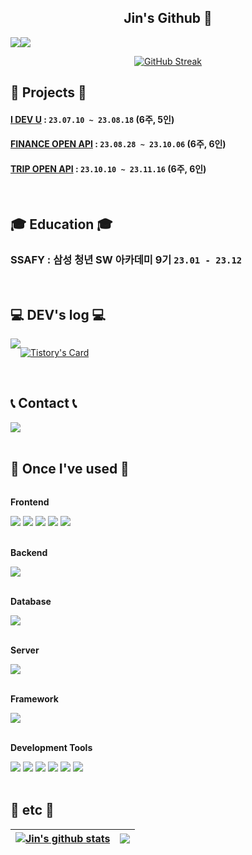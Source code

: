 <div align=center>
  
## Jin's Github 👋

<!--
**Jin294/Jin294** is a ✨ _special_ ✨ repository because its `README.md` (this file) appears on your GitHub profile.

Here are some ideas to get you started:

- 🔭 I’m currently working on ...
- 🌱 I’m currently learning ...
- 👯 I’m looking to collaborate on ...
- 🤔 I’m looking for help with ...
- 💬 Ask me about ...
- 📫 How to reach me: ...
- 😄 Pronouns: ...
- ⚡ Fun fact: ...
-->


<div style="display:flex; flex-direction:row; border:none;">
  <a href="https://hits.seeyoufarm.com"><img src="https://hits.seeyoufarm.com/api/count/incr/badge.svg?url=https%3A%2F%2Fgithub.com%2FJin294&count_bg=%2379C83D&title_bg=%23000000&icon=github.svg&icon_color=%23FFFFFF&title=visitors&edge_flat=false"/></a>
  <img src="http://mazassumnida.wtf/api/mini/generate_badge?boj=ljinho1001">
</div>

<a href="https://git.io/streak-stats"><img src="https://streak-stats.demolab.com?user=Jin294&theme=tokyonight-duo&hide_border=true&locale=ko&card_width=600" alt="GitHub Streak" /></a>
</div>

## 💾 Projects 💾

#### [I DEV U](https://github.com/Jin294/I-DEV-U) : `23.07.10 ~ 23.08.18` (6주, 5인)
#### [FINANCE OPEN API](https://github.com/Jin294/SSAFY-FINANCE-OPEN-API) : `23.08.28 ~ 23.10.06` (6주, 6인)
#### [TRIP OPEN API](https://github.com/Jin294/TRIP-OPEN-API) : `23.10.10 ~ 23.11.16` (6주, 6인)
<br/>

## 🎓 Education 🎓

### SSAFY : 삼성 청년 SW 아카데미 9기 `23.01 - 23.12`
<br/>

## 💻 DEV's log 💻
<div style="display:flex; flex-direction:row;">
    <a href="https://ljinho1001.tistory.com/">
        <img src="https://img.shields.io/badge/Tistory-000000?style=for-the-badge&logo=Tistory&logoColor=white"> 
    </a>
    <br>
  
[![Tistory's Card](https://github-readme-tistory-card.vercel.app/api?name=ljinho1001&theme=default)](https://ljinho1001.tistory.com/)

</div>
<br>

## 📞 Contact 📞
<div style="display:flex; flex-direction:row;">
    <a href="mailto:ljinho1001@gmail.com">
        <img src="https://img.shields.io/badge/Gmail-EA4335?style=for-the-badge&logo=Gmail&logoColor=white"> 
    </a>
</div><br>

## 🔨 Once I've used 🔨
  <div style="display:flex; flex-direction:column; align-items:flex-start;">
    <!-- Frontend -->
    <p><strong>Frontend</strong></p>
    <div>
        <img src="https://img.shields.io/badge/html5-E34F26?style=for-the-badge&logo=html5&logoColor=white"> 
        <img src="https://img.shields.io/badge/css-1572B6?style=for-the-badge&logo=css3&logoColor=white"> 
        <img src="https://img.shields.io/badge/javascript-F7DF1E?style=for-the-badge&logo=javascript&logoColor=black">
        <img src="https://img.shields.io/badge/React-61DAFB?style=for-the-badge&logo=react&logoColor=black">
        <img src="https://img.shields.io/badge/TypeScript-3178C6?style=for-the-badge&logo=typescript&logoColor=white">
    </div>
    <br>
    <!-- Backend -->
    <p><strong>Backend</strong></p>
    <div>
        <img src="https://img.shields.io/badge/Java-007396?style=for-the-badge&logo=Java&logoColor=white"> 
  <!--         <img src="https://img.shields.io/badge/Node.js-339933?style=for-the-badge&logo=node.js&logoColor=white"> -->
    </div>
    <br>
    <!-- Database -->
    <p><strong>Database</strong></p>
    <div>
        <img src="https://img.shields.io/badge/mysql-4479A1?style=for-the-badge&logo=mysql&logoColor=white"> 
    </div>
    <br>
    <!-- Server -->
    <p><strong>Server</strong></p>
    <div>
        <img src="https://img.shields.io/badge/Amazon AWS-232F3E?style=for-the-badge&logo=amazon aws&logoColor=white"> 
    </div>
    <br>
    <!-- Framework -->
    <p><strong>Framework</strong></p>
    <div>
        <img src="https://img.shields.io/badge/Spring Boot-6DB33F?style=for-the-badge&logo=spring-boot&logoColor=white">
    </div>
    <br>
    <!-- Tools -->
    <p><strong>Development Tools</strong></p>
    <div>
        <img src="https://img.shields.io/badge/IntelliJ IDEA-000000?style=for-the-badge&logo=intellij-idea&logoColor=white">
        <img src="https://img.shields.io/badge/Visual Studio Code-007ACC?style=for-the-badge&logo=visual-studio-code&logoColor=white">
        <img src="https://img.shields.io/badge/Eclipse IDE-2C2255?style=for-the-badge&logo=eclipse-ide&logoColor=white">
        <img src="https://img.shields.io/badge/Git-F05032?style=for-the-badge&logo=git&logoColor=white">
        <img src="https://img.shields.io/badge/GitHub-181717?style=for-the-badge&logo=github&logoColor=white">
        <img src="https://img.shields.io/badge/Jenkins-D24939?style=for-the-badge&logo=jenkins&logoColor=white">
    </div>
    <br>
  </div>

## 🎉 etc 🎉
| <a href="https://github.com/anuraghazra/github-readme-stats"><img align="center" src="https://github-readme-stats.vercel.app/api?username=Jin294&show_icons=true&hide=issues,contribs&include_all_commits=true&theme=buefy&hide_border=true" alt="Jin's github stats" /></a> | <a href="https://github.com/anuraghazra/github-readme-stats"><img align="center" src="https://github-readme-stats.vercel.app/api/top-langs/?username=Jin294&layout=compact&theme=buefy&hide_border=true" /></a> |
| ------------- | ------------- |
</div>

